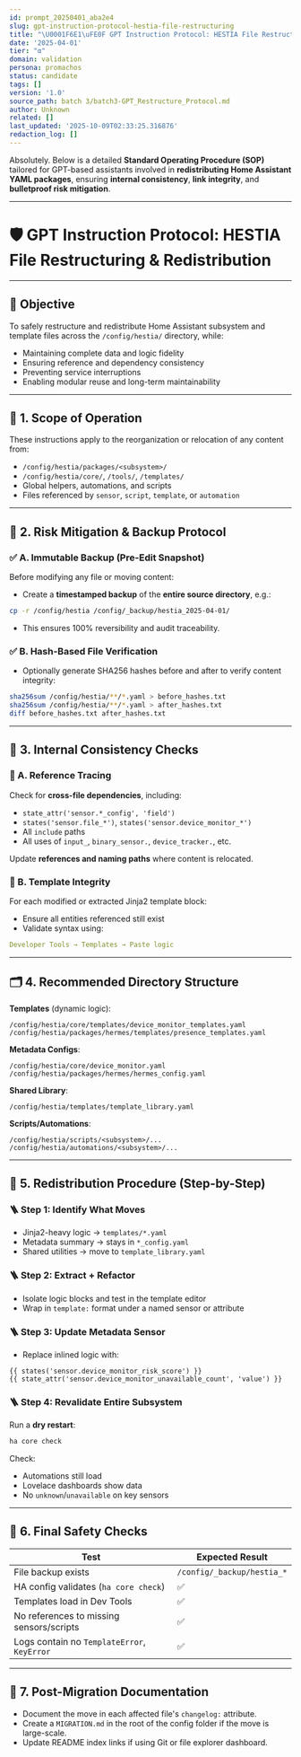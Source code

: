 ```yaml
---
id: prompt_20250401_aba2e4
slug: gpt-instruction-protocol-hestia-file-restructuring
title: "\U0001F6E1\uFE0F GPT Instruction Protocol: HESTIA File Restructuring & Redistribution"
date: '2025-04-01'
tier: "α"
domain: validation
persona: promachos
status: candidate
tags: []
version: '1.0'
source_path: batch 3/batch3-GPT_Restructure_Protocol.md
author: Unknown
related: []
last_updated: '2025-10-09T02:33:25.316876'
redaction_log: []
---
```


Absolutely. Below is a detailed **Standard Operating Procedure (SOP)** tailored for GPT-based assistants involved in **redistributing Home Assistant YAML packages**, ensuring **internal consistency**, **link integrity**, and **bulletproof risk mitigation**.

---

# 🛡️ GPT Instruction Protocol: HESTIA File Restructuring & Redistribution

---

## 🎯 Objective

To safely restructure and redistribute Home Assistant subsystem and template files across the `/config/hestia/` directory, while:

- Maintaining complete data and logic fidelity
- Ensuring reference and dependency consistency
- Preventing service interruptions
- Enabling modular reuse and long-term maintainability

---

## 🧩 1. Scope of Operation

These instructions apply to the reorganization or relocation of any content from:

- `/config/hestia/packages/<subsystem>/`
- `/config/hestia/core/`, `/tools/`, `/templates/`
- Global helpers, automations, and scripts
- Files referenced by `sensor`, `script`, `template`, or `automation`

---

## 🔐 2. Risk Mitigation & Backup Protocol

### ✅ A. **Immutable Backup (Pre-Edit Snapshot)**
Before modifying any file or moving content:
- Create a **timestamped backup** of the **entire source directory**, e.g.:

```bash
cp -r /config/hestia /config/_backup/hestia_2025-04-01/
```

- This ensures 100% reversibility and audit traceability.

### ✅ B. **Hash-Based File Verification**
- Optionally generate SHA256 hashes before and after to verify content integrity:

```bash
sha256sum /config/hestia/**/*.yaml > before_hashes.txt
sha256sum /config/hestia/**/*.yaml > after_hashes.txt
diff before_hashes.txt after_hashes.txt
```

---

## 🧠 3. Internal Consistency Checks

### 🔗 A. Reference Tracing

Check for **cross-file dependencies**, including:

- `state_attr('sensor.*_config', 'field')`
- `states('sensor.file_*')`, `states('sensor.device_monitor_*')`
- All `include` paths
- All uses of `input_`, `binary_sensor.`, `device_tracker.`, etc.

Update **references and naming paths** where content is relocated.

### 🧾 B. Template Integrity

For each modified or extracted Jinja2 template block:
- Ensure all entities referenced still exist
- Validate syntax using:

```yaml
Developer Tools → Templates → Paste logic
```

---

## 🗂️ 4. Recommended Directory Structure

**Templates** (dynamic logic):
```
/config/hestia/core/templates/device_monitor_templates.yaml
/config/hestia/packages/hermes/templates/presence_templates.yaml
```

**Metadata Configs**:
```
/config/hestia/core/device_monitor.yaml
/config/hestia/packages/hermes/hermes_config.yaml
```

**Shared Library**:
```
/config/hestia/templates/template_library.yaml
```

**Scripts/Automations**:
```
/config/hestia/scripts/<subsystem>/...
/config/hestia/automations/<subsystem>/...
```

---

## 🧰 5. Redistribution Procedure (Step-by-Step)

### 🪜 Step 1: Identify What Moves
- Jinja2-heavy logic → `templates/*.yaml`
- Metadata summary → stays in `*_config.yaml`
- Shared utilities → move to `template_library.yaml`

### 🪜 Step 2: Extract + Refactor
- Isolate logic blocks and test in the template editor
- Wrap in `template:` format under a named sensor or attribute

### 🪜 Step 3: Update Metadata Sensor
- Replace inlined logic with:
```jinja2
{{ states('sensor.device_monitor_risk_score') }}
{{ state_attr('sensor.device_monitor_unavailable_count', 'value') }}
```

### 🪜 Step 4: Revalidate Entire Subsystem
Run a **dry restart**:
```bash
ha core check
```

Check:
- Automations still load
- Lovelace dashboards show data
- No `unknown`/`unavailable` on key sensors

---

## 🧪 6. Final Safety Checks

| Test | Expected Result |
|------|------------------|
| File backup exists | `/config/_backup/hestia_*` |
| HA config validates (`ha core check`) | ✅ |
| Templates load in Dev Tools | ✅ |
| No references to missing sensors/scripts | ✅ |
| Logs contain no `TemplateError`, `KeyError` | ✅ |

---

## 🧾 7. Post-Migration Documentation

- Document the move in each affected file's `changelog:` attribute.
- Create a `MIGRATION.md` in the root of the config folder if the move is large-scale.
- Update README index links if using Git or file explorer dashboard.
